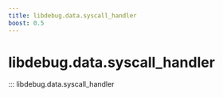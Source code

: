 ```yaml
---
title: libdebug.data.syscall_handler
boost: 0.5
---
```

# libdebug.data.syscall_handler
::: libdebug.data.syscall_handler
